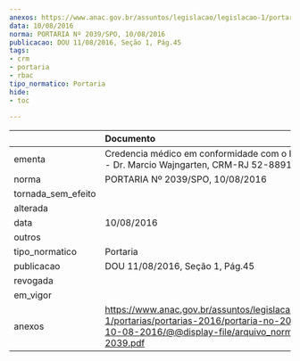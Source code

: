 ```yaml
---
anexos: https://www.anac.gov.br/assuntos/legislacao/legislacao-1/portarias/portarias-2016/portaria-no-2039-spo-10-08-2016/@@display-file/arquivo_norma/PA2016-2039.pdf
data: 10/08/2016
norma: PORTARIA Nº 2039/SPO, 10/08/2016
publicacao: DOU 11/08/2016, Seção 1, Pág.45
tags:
- crm
- portaria
- rbac
tipo_normatico: Portaria
hide: 
- toc 
 
---
```


|                    | Documento                                                                                                                                                      |
|:-------------------|:---------------------------------------------------------------------------------------------------------------------------------------------------------------|
| ementa             | Credencia médico em conformidade com o RBAC nº 67 - Dr. Marcio Wajngarten, CRM-RJ 52-88912-1.                                                                  |
| norma              | PORTARIA Nº 2039/SPO, 10/08/2016                                                                                                                               |
| tornada_sem_efeito |                                                                                                                                                                |
| alterada           |                                                                                                                                                                |
| data               | 10/08/2016                                                                                                                                                     |
| outros             |                                                                                                                                                                |
| tipo_normatico     | Portaria                                                                                                                                                       |
| publicacao         | DOU 11/08/2016, Seção 1, Pág.45                                                                                                                                |
| revogada           |                                                                                                                                                                |
| em_vigor           |                                                                                                                                                                |
| anexos             | https://www.anac.gov.br/assuntos/legislacao/legislacao-1/portarias/portarias-2016/portaria-no-2039-spo-10-08-2016/@@display-file/arquivo_norma/PA2016-2039.pdf |
